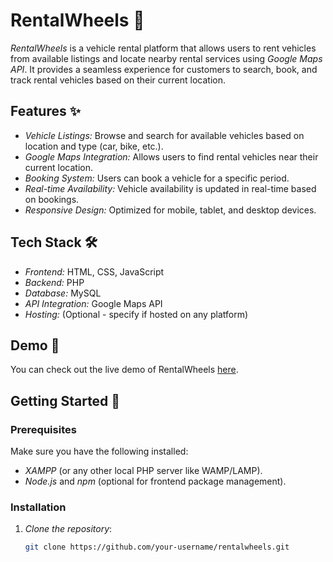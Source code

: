 # RentalWheels 🚗

*RentalWheels* is a vehicle rental platform that allows users to rent vehicles from available listings and locate nearby rental services using *Google Maps API*. It provides a seamless experience for customers to search, book, and track rental vehicles based on their current location.

## Features ✨
- *Vehicle Listings:* Browse and search for available vehicles based on location and type (car, bike, etc.).
- *Google Maps Integration:* Allows users to find rental vehicles near their current location.
- *Booking System:* Users can book a vehicle for a specific period.
- *Real-time Availability:* Vehicle availability is updated in real-time based on bookings.
- *Responsive Design:* Optimized for mobile, tablet, and desktop devices.
  
## Tech Stack 🛠️
- *Frontend:* HTML, CSS, JavaScript
- *Backend:* PHP
- *Database:* MySQL
- *API Integration:* Google Maps API
- *Hosting:* (Optional - specify if hosted on any platform)

## Demo 🚀
You can check out the live demo of RentalWheels [here](#).

## Getting Started 🏁

### Prerequisites
Make sure you have the following installed:
- *XAMPP* (or any other local PHP server like WAMP/LAMP).
- *Node.js* and *npm* (optional for frontend package management).

### Installation

1. *Clone the repository*:
   ```bash
   git clone https://github.com/your-username/rentalwheels.git
